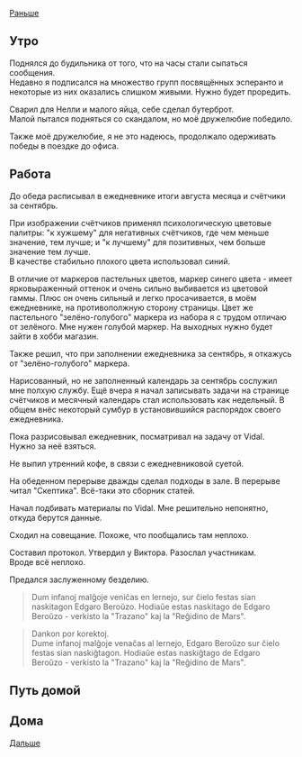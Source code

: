 [Раньше](2020.08.31.md)  
## Утро
Поднялся до будильника от того, что на часы стали сыпаться сообщения.  
Недавно я подписался на множество групп посвящённых эсперанто и некоторые из них оказались слишком живыми. Нужно будет проредить.

Сварил для Нелли и малого яйца, себе сделал бутерброт.  
Малой пытался подняться со скандалом, но моё дружелюбие победило.

Также моё дружелюбие, я не это надеюсь, продолжало одерживать победы в поездке до офиса.
## Работа
До обеда расписывал в ежедневнике итоги августа месяца и счётчики за сентябрь.

При изображении счётчиков применял психологическую цветовые палитры: "к хужшему" для негативных счётчиков, где чем меньше значение, тем лучше; и "к лучшему" для позитивных, чем больше значение тем лучше.  
В качестве стабильно плохого цвета использовал синий.

В отличие от маркеров пастельных цветов, маркер синего цвета - имеет ярковыраженный оттенок и очень сильно выбивается из цветовой гаммы. Плюс он очень сильный и легко просачивается, в моём ежедневнике, на противополжную сторону страницы. Цвет же пастельного "зелёно-голубого" маркера из набора я с трудом отличаю от зелёного. Мне нужен голубой маркер. На выходных нужно будет зайти в хобби магазин.

Также решил, что при заполнении ежедневника за сентябрь, я откажусь от "зелёно-голубого" маркера.

Нарисованный, но не заполненный календарь за сентябрь сослужил мне полхую службу. Ещё вчера я начал записывать задачи на странице счётчиков и месячный календарь стал использовать как недельный. В общем внёс некоторый сумбур в установившийся распорядок своего ежедневника.

Пока разрисовывал ежедневник, посматривал на задачу от Vidal. Нужно за неё взяться.

Не выпил утренний кофе, в связи с ежедневниковой суетой.

На обеденном перерыве дважды сделал подходы в зале. В перерыве читал "Скептика". Всё-таки это сборник статей.

Начал подбивать материалы по Vidal. Мне решительно непонятно, откуда берутся данные.

Сходил на совещание. Похоже, что пообщались там неплохо.

Составил протокол. Утвердил у Виктора. Разослал участникам.  
Вроде всё неплохо.

Предался заслуженному безделию.

> Dum infanoj malĝoje veniĉas en lernejo, sur ĉielo festas sian naskitagon Edgaro Beroŭzo. Hodiaŭe estas naskitago de Edgaro Beroŭzo - verkisto la "Trazanо" kaj la "Reĝidino de Mars".  

>Dankon por korektoj.  
Dume infanoj malĝoje venaĉas al lernejo, Edgaro Beroŭzo sur ĉielo festas sian naskiĝtagon. Hodiaŭe estas naskiĝtago de Edgaro Beroŭzo - verkisto la "Trazanо" kaj la "Reĝidino de Mars". 
## Путь домой

## Дома
[Дальше](2020.09.02.md)